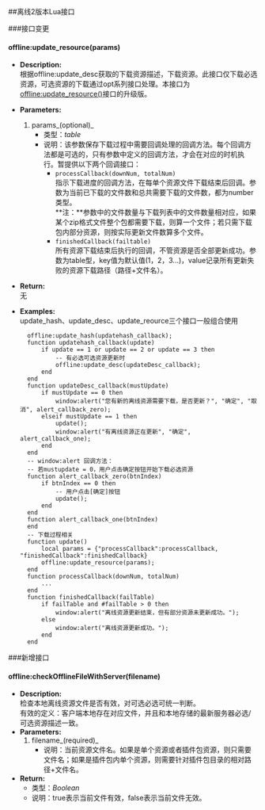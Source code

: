 ##离线2版本Lua接口


###接口变更
#### offline:update_resource(params)

* **Description:**  
  根据offline:update_desc获取的下载资源描述，下载资源。此接口仅下载必选资源，可选资源的下载通过opt系列接口处理。本接口为[offline:update_resource()](./lua_offline_1.md#offlineupdateresource)接口的升级版。
* **Parameters:**  
  1. params_(optional)_
     - 类型：_table_
     - 说明：该参数保存下载过程中需要回调处理的回调方法。每个回调方法都是可选的，只有参数中定义的回调方法，才会在对应的时机执行。暂提供以下两个回调接口：
         * `processCallback(downNum, totalNum)`  
         指示下载进度的回调方法，在每单个资源文件下载结束后回调。参数为当前已下载的文件数和总共需要下载的文件数，都为number类型。  
         **注：**参数中的文件数量与下载列表中的文件数量相对应，如果某个zip格式文件整个包都需要下载，则算一个文件；若只需下载包内部分资源，则按实际更新文件数算多个文件。  
         * `finishedCallback(failtable)`  
         所有资源下载结束后执行的回调，不管资源是否全部更新成功。参数为table型，key值为默认值(1，2，3...)，value记录所有更新失败的资源下载路径（路径+文件名）。
* **Return:**  
  无
* **Examples:**  
  update\_hash、update\_desc、update\_reource三个接口一般组合使用

		offline:update_hash(updatehash_callback);
		function updatehash_callback(update)
			if update == 1 or update == 2 or update == 3 then
				-- 有必选可选资源更新时
				offline:update_desc(updateDesc_callback);
			end
		end 
		function updateDesc_callback(mustUpdate)
			if mustUpdate == 0 then
				window:alert("您有新的离线资源需要下载，是否更新？", "确定", "取消", alert_callback_zero);
			elseif mustUpdate == 1 then
				update();
				window:alert("有离线资源正在更新", "确定", alert_callback_one);
			end
		end
		-- window:alert 回调方法：
		-- 若mustupdate = 0，用户点击确定按钮开始下载必选资源
		function alert_callback_zero(btnIndex)
			if btnIndex == 0 then
				-- 用户点击[确定]按钮
				update();
			end
		end
		function alert_callback_one(btnIndex)
		end
		-- 下载过程相关
		function update()
			local params = {"processCallback":processCallback, "finishedCallback":finishedCallback}
			offline:update_resource(params);
		end
		function processCallback(downNum, totalNum)
			...
		end
		function finishedCallback(failTable)
			if failTable and #failTable > 0 then
				window:alert("离线资源更新结束，但有部分资源未更新成功。");
			else
				window:alert("离线资源更新成功。");
			end
		end



###新增接口

#### offline:checkOfflineFileWithServer(filename)

* **Description:**  
  检查本地离线资源文件是否有效，对可选必选可统一判断。<br>
  有效的定义：客户端本地存在对应文件，并且和本地存储的最新服务器必选/可选资源描述一致。
* **Parameters:**
  1. filename_(required)_
     - 说明：当前资源文件名。如果是单个资源或者插件包资源，则只需要文件名；如果是插件包内单个资源，则需要针对插件包目录的相对路径+文件名。
* **Return:**
  - 类型：_Boolean_
  - 说明：true表示当前文件有效，false表示当前文件无效。